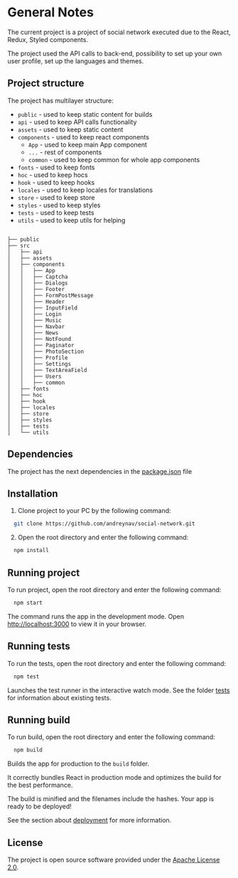 # General Notes
The current project is a project of social network executed due to the React, Redux, Styled components.

The project used the API calls to back-end, possibility to set up your own user profile, set up the languages and themes.

## Project structure

The project has multilayer structure:
- `public` - used to keep static content for builds
- `api` - used to keep API calls functionality
- `assets` - used to keep static content
- `components` - used to keep react components
    - `App` - used to keep main App component
    - `...` - rest of components
    - `common` - used to keep common for whole app components
- `fonts` - used to keep fonts
- `hoc` - used to keep hocs
- `hook` - used to keep hooks
- `locales` - used to keep locales for translations
- `store` - used to keep store
- `styles` - used to keep styles
- `tests` - used to keep tests
- `utils` - used to keep utils for helping
```

├── public
├── src
│   ├── api
│   ├── assets
│   ├── components
│   │   ├── App
│   │   ├── Captcha
│   │   ├── Dialogs
│   │   ├── Footer
│   │   ├── FormPostMessage
│   │   ├── Header
│   │   ├── InputField
│   │   ├── Login
│   │   ├── Music
│   │   ├── Navbar
│   │   ├── News
│   │   ├── NotFound
│   │   ├── Paginator
│   │   ├── PhotoSection
│   │   ├── Profile
│   │   ├── Settings
│   │   ├── TextAreaField
│   │   ├── Users
│   │   ├── common
│   ├── fonts
│   ├── hoc
│   ├── hook
│   ├── locales
│   ├── store
│   ├── styles
│   ├── tests
│   └── utils
```

## Dependencies

The project has the next dependencies in the [package.json](package.json) file

## Installation

1. Clone project to your PC by the following command:
```bash
  git clone https://github.com/andreynav/social-network.git
```

2. Open the root directory and enter the following command:
```bash
  npm install
```

## Running project
To run project, open the root directory and enter the following command:
```bash
  npm start 
```
The command runs the app in the development mode.
Open [http://localhost:3000](http://localhost:3000) to view it in your browser.

## Running tests
To run the tests, open the root directory and enter the following command:
```bash
  npm test 
```
Launches the test runner in the interactive watch mode.
See the folder [tests](src/tests) for information about existing tests.

## Running build
To run build, open the root directory and enter the following command:
```bash
  npm build 
```
Builds the app for production to the `build` folder.

It correctly bundles React in production mode and optimizes the build for the best performance.

The build is minified and the filenames include the hashes.
Your app is ready to be deployed!

See the section about [deployment](https://facebook.github.io/create-react-app/docs/deployment) for more information.

## License
The project is open source software provided under the [Apache License 2.0](LICENSE.md).

